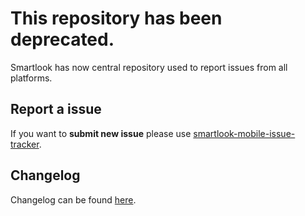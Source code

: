 # This repository has been deprecated.
Smartlook has now central repository used to report issues from all platforms.

## Report a issue
If you want to **submit new issue** please use [smartlook-mobile-issue-tracker](https://github.com/smartlook/smartlook-mobile-issue-tracker).

## Changelog
Changelog can be found [here](https://github.com/smartlook/smartlook-mobile-issue-tracker/blob/master/changelogs/ios.md).
